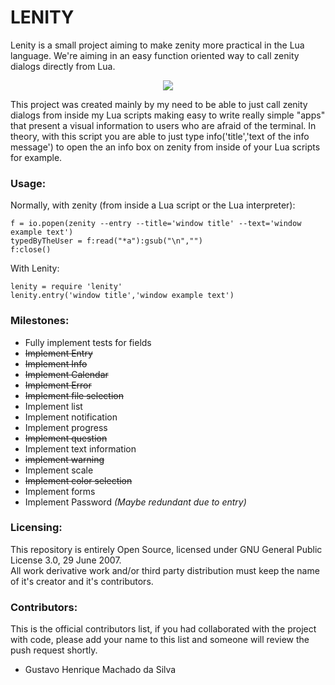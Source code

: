 # LENITY
Lenity is a small project aiming to make zenity more practical in the Lua language. We're aiming in an easy function oriented way to call zenity dialogs directly from Lua.

<p align="center">
  <img src="https://i.imgur.com/jbMgrG1.gif">
</p>

This project was created mainly by my need to be able to just call zenity dialogs from inside my Lua scripts making easy to write really simple "apps" that present a visual information to users who are afraid of the terminal. In theory, with this script you are able to just type info('title','text of the info message') to open the an info box on zenity from inside of your Lua scripts for example.

### Usage:
Normally, with zenity (from inside a Lua script or the Lua interpreter):
```
f = io.popen(zenity --entry --title='window title' --text='window example text')
typedByTheUser = f:read("*a"):gsub("\n","")
f:close()
```
With Lenity:
```
lenity = require 'lenity'
lenity.entry('window title','window example text')
```

### Milestones:
 * Fully implement tests for fields
 * ~~Implement Entry~~
 * ~~Implement Info~~
 * ~~Implement Calendar~~
 * ~~Implement Error~~
 * ~~Implement file selection~~
 * Implement list
 * Implement notification
 * Implement progress
 * ~~Implement question~~
 * Implement text information
 * ~~implement warning~~
 * Implement scale
 * ~~Implement color selection~~
 * Implement forms
 * Implement Password *(Maybe redundant due to entry)*

### Licensing:
This repository is entirely Open Source, licensed under GNU General Public License 3.0, 29 June 2007.   
All work derivative work and/or third party distribution must keep the name of it's creator and it's contributors.

### Contributors:
This is the official contributors list, if you had collaborated with the project with code, please add your name to this list and someone will review the push request shortly.
 * Gustavo Henrique Machado da Silva
